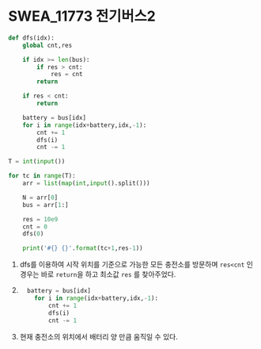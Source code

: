 # SWEA_11773 전기버스2

```python
def dfs(idx):
    global cnt,res

    if idx >= len(bus):
        if res > cnt:
            res = cnt
        return

    if res < cnt:
        return

    battery = bus[idx]
    for i in range(idx+battery,idx,-1):
        cnt += 1
        dfs(i)
        cnt -= 1

T = int(input())

for tc in range(T):
    arr = list(map(int,input().split()))

    N = arr[0]
    bus = arr[1:]

    res = 10e9
    cnt = 0
    dfs(0)

    print('#{} {}'.format(tc+1,res-1))
```

1. dfs를 이용하여 시작 위치를 기준으로 가능한 모든 충전소를 방문하며 `res<cnt` 인경우는 바로 `return`을 하고 최소값 `res` 를 찾아주었다.

2. ```python
     battery = bus[idx]
       for i in range(idx+battery,idx,-1):
           cnt += 1
           dfs(i)
           cnt -= 1
   ```

3. 현재 충전소의 위치에서 배터리 양 만큼 움직일 수 있다.

